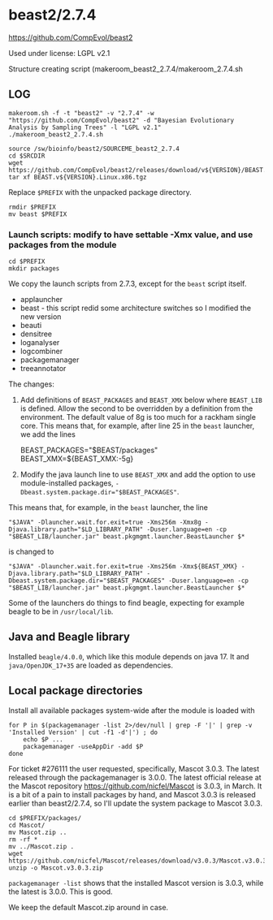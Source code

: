beast2/2.7.4
============

<https://github.com/CompEvol/beast2>

Used under license:
LGPL v2.1

Structure creating script (makeroom_beast2_2.7.4/makeroom_2.7.4.sh

LOG
---

    makeroom.sh -f -t "beast2" -v "2.7.4" -w "https://github.com/CompEvol/beast2" -d "Bayesian Evolutionary Analysis by Sampling Trees" -l "LGPL v2.1"
    ./makeroom_beast2_2.7.4.sh

    source /sw/bioinfo/beast2/SOURCEME_beast2_2.7.4
    cd $SRCDIR
    wget https://github.com/CompEvol/beast2/releases/download/v${VERSION}/BEAST.v${VERSION}.Linux.x86.tgz
    tar xf BEAST.v${VERSION}.Linux.x86.tgz 

Replace `$PREFIX` with the unpacked package directory.

    rmdir $PREFIX
    mv beast $PREFIX


### Launch scripts: modify to have settable -Xmx value, and use packages from the module

    cd $PREFIX
    mkdir packages

We copy the launch scripts from 2.7.3, except for the `beast` script itself.

  - applauncher
  - beast - this script redid some architecture switches so I modified the new version
  - beauti
  - densitree
  - loganalyser
  - logcombiner
  - packagemanager
  - treeannotator

The changes:

1. Add definitions of `BEAST_PACKAGES` and `BEAST_XMX` below where `BEAST_LIB` is defined.
   Allow the second to be overridden by a definition from the environment.
   The default value of 8g is too much for a rackham single core.
   This means that, for example, after line 25 in the `beast` launcher, we add the lines

    BEAST_PACKAGES="$BEAST/packages"
    BEAST_XMX=${BEAST_XMX:-5g}

2. Modify the java launch line to use `BEAST_XMX` and add the option to use module-installed packages, `-Dbeast.system.package.dir="$BEAST_PACKAGES"`.

This means that, for example, in the `beast` launcher, the line

    "$JAVA" -Dlauncher.wait.for.exit=true -Xms256m -Xmx8g -Djava.library.path="$LD_LIBRARY_PATH" -Duser.language=en -cp "$BEAST_LIB/launcher.jar" beast.pkgmgmt.launcher.BeastLauncher $*

is changed to

    "$JAVA" -Dlauncher.wait.for.exit=true -Xms256m -Xmx${BEAST_XMX} -Djava.library.path="$LD_LIBRARY_PATH" -Dbeast.system.package.dir="$BEAST_PACKAGES" -Duser.language=en -cp "$BEAST_LIB/launcher.jar" beast.pkgmgmt.launcher.BeastLauncher $*

Some of the launchers do things to find beagle, expecting for example beagle to be in `/usr/local/lib`.


## Java and Beagle library

Installed `beagle/4.0.0`, which like this module depends on java 17. It and `java/OpenJDK_17+35` are loaded as dependencies.


## Local package directories

Install all available packages system-wide after the module is loaded with

    for P in $(packagemanager -list 2>/dev/null | grep -F '|' | grep -v 'Installed Version' | cut -f1 -d'|') ; do
        echo $P ...
        packagemanager -useAppDir -add $P
    done

For ticket #276111 the user requested, specifically, Mascot 3.0.3. The latest released through the packagemanager is 3.0.0. The latest official release at the Mascot repository <https://github.com/nicfel/Mascot> is 3.0.3, in March. It is a bit of a pain to install packages by hand, and Mascot 3.0.3 is released earlier than beast2/2.7.4, so I'll update the system package to Mascot 3.0.3.

    cd $PREFIX/packages/
    cd Mascot/
    mv Mascot.zip ..
    rm -rf *
    mv ../Mascot.zip .
    wget https://github.com/nicfel/Mascot/releases/download/v3.0.3/Mascot.v3.0.3.zip
    unzip -o Mascot.v3.0.3.zip

`packagemanager -list` shows that the installed Mascot version is 3.0.3, while the latest is 3.0.0. This is good.

We keep the default Mascot.zip around in case.
